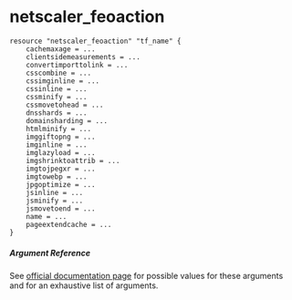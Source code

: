 # netscaler_feoaction

```
resource "netscaler_feoaction" "tf_name" {
    cachemaxage = ...
    clientsidemeasurements = ...
    convertimporttolink = ...
    csscombine = ...
    cssimginline = ...
    cssinline = ...
    cssminify = ...
    cssmovetohead = ...
    dnsshards = ...
    domainsharding = ...
    htmlminify = ...
    imggiftopng = ...
    imginline = ...
    imglazyload = ...
    imgshrinktoattrib = ...
    imgtojpegxr = ...
    imgtowebp = ...
    jpgoptimize = ...
    jsinline = ...
    jsminify = ...
    jsmovetoend = ...
    name = ...
    pageextendcache = ...
}
```

##### Argument Reference

See [official documentation page](https://developer-docs.citrix.com/projects/netscaler-nitro-api/en/11.0/configuration/front-end-optimization/feoaction/feoaction/) for possible values for these arguments and for an exhaustive list of arguments.

